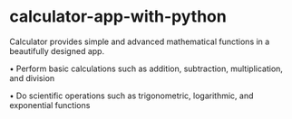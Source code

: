 # calculator-app-with-python
Calculator provides simple and advanced mathematical functions in a beautifully designed app.  

• Perform basic calculations such as addition, subtraction, multiplication, and division 

• Do scientific operations such as trigonometric, logarithmic, and exponential functions
